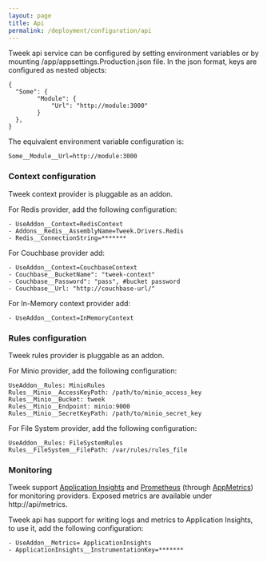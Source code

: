 ```yaml
---
layout: page
title: Api
permalink: /deployment/configuration/api
---
```


Tweek api service can be configured by setting environment variables or by mounting /app/appsettings.Production.json file.
In the json format, keys are configured as nested objects:

```
{
  "Some": {
        "Module": {
            "Url": "http://module:3000"
        }
  },
}
```

The equivalent environment variable configuration is:

```
Some__Module__Url=http://module:3000
```

### Context configuration

Tweek context provider is pluggable as an addon.

For Redis provider, add the following configuration:

```
- UseAddon__Context=RedisContext
- Addons__Redis__AssemblyName=Tweek.Drivers.Redis
- Redis__ConnectionString=*******
```

For Couchbase provider add:

```
- UseAddon__Context=CouchbaseContext
- Couchbase__BucketName": "tweek-context"
- Couchbase__Password": "pass", #bucket password
- Couchbase__Url: "http://couchbase-url/"
```

For In-Memory context provider add:

```
- UseAddon__Context=InMemoryContext
```

### Rules configuration

Tweek rules provider is pluggable as an addon.

For Minio provider, add the following configuration:

```
UseAddon__Rules: MinioRules
Rules__Minio__AccessKeyPath: /path/to/minio_access_key
Rules__Minio__Bucket: tweek
Rules__Minio__Endpoint: minio:9000
Rules__Minio__SecretKeyPath: /path/to/minio_secret_key
```

For File System provider, add the following configuration:

```
UseAddon__Rules: FileSystemRules
Rules__FileSystem__FilePath: /var/rules/rules_file
```

### Monitoring

Tweek support [Application Insights](https://azure.microsoft.com/en-us/services/application-insights/) and [Prometheus](https://prometheus.io/) (through [AppMetrics](http://app-metrics.io/)) for monitoring providers.
Exposed metrics are available under http://api/metrics.

Tweek api has support for writing logs and metrics to Application Insights, to use it, add the following configuration:

```
- UseAddon__Metrics= ApplicationInsights
- ApplicationInsights__InstrumentationKey=*******
```

